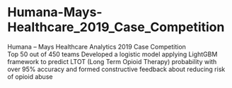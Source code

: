 # Humana-Mays-Healthcare_2019_Case_Competition
Humana – Mays Healthcare Analytics 2019 Case Competition                                                                                    
Top 50 out of 450 teams
Developed a logistic model applying LightGBM framework to predict LTOT (Long Term Opioid Therapy) probability with over 95% accuracy and formed constructive feedback about reducing risk of opioid abuse
